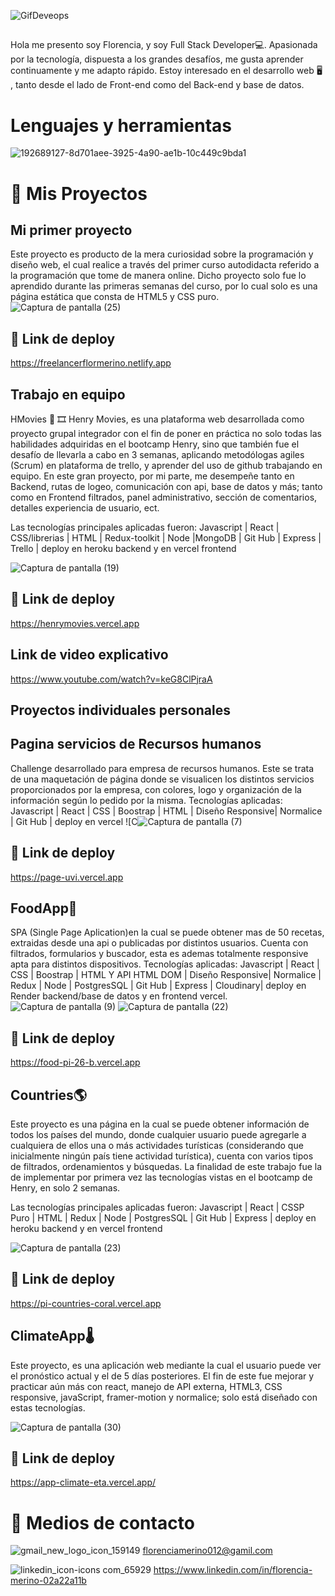 ![GifDeveops](https://user-images.githubusercontent.com/81165701/193483657-ed749ec3-38a7-4fbf-93b3-d0f3ab367e26.gif)

## 
Hola me presento soy Florencia, y soy Full Stack Developer💻.
Apasionada por la tecnología, dispuesta a los grandes desafíos, me gusta aprender continuamente y me adapto rápido.
Estoy interesado en el desarrollo web 🖥️ , tanto desde el lado de Front-end como del Back-end y base de datos.

# Lenguajes y herramientas
![192689127-8d701aee-3925-4a90-ae1b-10c449c9bda1](https://user-images.githubusercontent.com/81165701/227346822-424218ae-9d9d-4c70-83f8-980347090c4a.png)

# 🚀 Mis Proyectos

## Mi primer proyecto 
Este proyecto es producto de la mera curiosidad sobre la programación y diseño web, el cual realice a través del primer curso autodidacta referido a la programación que tome de manera online. Dicho proyecto solo fue lo aprendido durante las primeras semanas del curso, por lo cual solo es una página estática que consta de HTML5 y CSS puro.
![Captura de pantalla (25)](https://user-images.githubusercontent.com/81165701/195445205-e8c2ebda-7767-4bf6-bc3c-e938ba71a5bd.png)

## 🔗 Link de deploy
https://freelancerflormerino.netlify.app

## Trabajo en equipo
HMovies 🎥 🎞️
Henry Movies, es una plataforma web desarrollada como proyecto grupal integrador con el fin de poner en práctica no solo todas las habilidades adquiridas en el bootcamp Henry, sino que también fue el desafío de llevarla a cabo en 3 semanas, aplicando metodólogas agiles (Scrum) en plataforma de trello, y aprender del uso de github trabajando en equipo.
En este gran proyecto, por mi parte, me desempeñe tanto en Backend, rutas de logeo, comunicación con api, base de datos y más; tanto como en Frontend filtrados, panel administrativo, sección de comentarios, detalles experiencia de usuario, ect.

Las tecnologías principales aplicadas fueron:
Javascript | React | CSS/librerias | HTML | Redux-toolkit | Node |MongoDB | Git Hub | Express | Trello | deploy en heroku backend y en vercel frontend


![Captura de pantalla (19)](https://user-images.githubusercontent.com/81165701/192689383-02346f35-af8d-4dc7-a14b-2af79915c733.png)

## 🔗 Link de deploy
https://henrymovies.vercel.app
## Link de video explicativo
https://www.youtube.com/watch?v=keG8ClPjraA

## Proyectos individuales personales

## Pagina servicios de Recursos humanos
Challenge desarrollado para empresa de recursos humanos. Este se trata de una maquetación de página donde se visualicen los distintos servicios proporcionados por la empresa, con colores, logo y organización de la información según lo pedido por la misma.
Tecnologías aplicadas:
Javascript | React | CSS | Boostrap |  HTML | Diseño Responsive| Normalice | Git Hub | deploy en vercel 
![C![Captura de pantalla (7)](https://user-images.githubusercontent.com/81165701/235217988-466429c1-e072-4466-8457-3eee27ae839e.png)
## 🔗 Link de deploy
https://page-uvi.vercel.app

## FoodApp🍲​
SPA (Single Page Aplication)en la cual se puede obtener mas de 50 recetas, extraidas desde una api o publicadas por distintos usuarios. Cuenta con filtrados, formularios y buscador, esta es ademas totalmente responsive apta para distintos dispositivos.
Tecnologías aplicadas:
Javascript | React | CSS | Boostrap |  HTML Y API HTML DOM | Diseño Responsive| Normalice | Redux | Node | PostgresSQL | Git Hub | Express | Cloudinary|  deploy en Render backend/base de datos y en frontend vercel.
![Captura de pantalla (9)](https://user-images.githubusercontent.com/81165701/234989428-be14e334-1b2b-41e7-9542-f24b6aebff26.png)
![Captura de pantalla (22)](https://user-images.githubusercontent.com/81165701/235266057-cfcc6772-f42b-46f4-be59-f479debed092.png)

## 🔗 Link de deploy
https://food-pi-26-b.vercel.app

## Countries🌎​
Este proyecto es una página en la cual se puede obtener información de todos los países del mundo, donde cualquier usuario puede agregarle a cualquiera de ellos una o más actividades turísticas (considerando que inicialmente ningún país tiene actividad turística), cuenta con varios tipos de filtrados, ordenamientos y búsquedas.
La finalidad de este trabajo fue la de implementar por primera vez las tecnologías vistas en el bootcamp de Henry, en solo 2 semanas.

Las tecnologías principales aplicadas fueron:
Javascript | React | CSSP Puro | HTML | Redux | Node | PostgresSQL | Git Hub | Express | deploy en heroku backend y en vercel frontend

![Captura de pantalla (23)](https://user-images.githubusercontent.com/81165701/193473002-51279a48-0b74-4c69-8932-0a8aad32273d.png)

## 🔗 Link de deploy
https://pi-countries-coral.vercel.app

## ClimateApp🌡️​
Este proyecto, es una aplicación web mediante la cual el usuario puede ver el pronóstico actual y el de 5 días posteriores. El fin de este fue mejorar y practicar aún más con react, manejo de API externa, HTML3, CSS responsive, javaScript, framer-motion y normalice; solo está diseñado con estas tecnologías.

![Captura de pantalla (30)](https://user-images.githubusercontent.com/81165701/197669427-1e4ad55b-0eae-47af-a132-2fdb79686e77.png)

## 🔗 Link de deploy
https://app-climate-eta.vercel.app/

# 📨 Medios de contacto
![gmail_new_logo_icon_159149](https://user-images.githubusercontent.com/81165701/192690305-960782a0-8542-44f0-a437-a1ce7efd8105.png) florenciamerino012@gamil.com

![linkedin_icon-icons com_65929](https://user-images.githubusercontent.com/81165701/192690375-47fe2b98-e23c-4bdd-83ad-1cc0b923db99.png) https://www.linkedin.com/in/florencia-merino-02a22a11b
